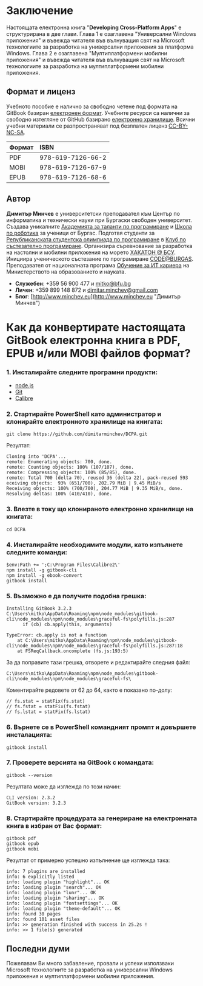 # Заключение

Настоящата електронна книга "**Developing Cross-Platform Apps**" е структурирана в две глави. Глава 1 е озаглавена "Универсални Windows приложения" и въвежда читателя във вълнуващия свят на Microsoft технологиите за разработка на универсални приложения за платформа Windows. Глава 2 е озаглавена "Mултиплатформени мобилни приложения" и въвежда читателя във вълнуващия свят на Microsoft технологиите за разработка на мултиплатформени мобилни приложения.

## Формат и лиценз

Учебното пособие е налично за свободно четене под формата на GitBook базиран [електронен формат](https://dimitar-minchev.gitbook.io/developing-cross-platform-apps/). Учебните ресурси са налични за свободно изтегляне от GitHub базирано [електронно хранилище](https://github.com/dimitarminchev/DCPA/). Всични учебни материали се разпространяват под безплатен лиценз [CC-BY-NC-SA](https://creativecommons.org/licenses/by-nc-sa/4.0/).

| Формат | ISBN |
| :--- | :--- |
| PDF | 978-619-7126-66-2 |
| MOBI | 978-619-7126-67-9 |
| EPUB | 978-619-7126-68-6 |

## Автор

**Димитър Минчев** е университетски преподавател към Център по информатика и технически науки при Бургаски свободен университет. Създава уникалните [Академията за таланти по програмиране](http://atp.bfu.bg/) и [Школа по роботика](http://robots.bfu.bg/) за ученици от Бургас. Подготвя студенти за [Републиканската студентска олимпиада по програмиране](http://www.bcpc.eu/) в [Клуб по състезателно програмиране](https://dev.bfu.bg/). Организира съревнование за разработка на настолни и мобилни приложения на морето [ХАКАТОН @ БСУ](https://dev.bfu.bg/hackathon/). Инициира ученическото състезание по програмиране [CODE@BURGAS](https://spoj.bfu.bg/). Преподавател от националната програма [Обучение за ИТ кариера](https://github.com/dimitarminchev/ITCareer) на Министерството на образованието и науката. 

- **Служебен**: +359 56 900 477 и [mitko@bfu.bg](mailto:mitko@bfu.bg)
- **Личен**: +359 899 148 872 и [dimitar.minchev@gmail.com](mailto:dimitar.minchev@gmail.com)
- **Блог**: [http://www.minchev.eu](http://www.minchev.eu "Димитър Минчев") 

# Как да конвертирате настоящата GitBook електронна книга в PDF, EPUB и/или MOBI файлов формат?

### 1. Инсталирайте следните програмни продукти:

- [node.js](https://nodejs.org/en/download/)
- [Git](https://git-scm.com/download/win)
- [Calibre](https://calibre-ebook.com/dist/win64)

### 2. Стартирайте PowerShell като администратор и клонирайте електронното хранилище на книгата:

```
git clone https://github.com/dimitarminchev/DCPA.git
```

Резултат:

```
Cloning into 'DCPA'...
remote: Enumerating objects: 700, done.
remote: Counting objects: 100% (107/107), done.
remote: Compressing objects: 100% (85/85), done.
remote: Total 700 (delta 70), reused 36 (delta 22), pack-reused 593 eceiving objects:  93% (651/700), 202.79 MiB | 9.45 MiB/s
Receiving objects: 100% (700/700), 204.77 MiB | 9.35 MiB/s, done.
Resolving deltas: 100% (410/410), done.
```

### 3. Влезте в току що клонираното електронно хранилище на книгата: 

```
cd DCPA
```

### 4. Инсталирайте необходимите модули, като изпълнете следните команди:

```
$env:Path += ';C:\Program Files\Calibre2\'
npm install -g gitbook-cli
npm install -g ebook-convert 
gitbook install
```

### 5. Възможно е да получите подобна грешка:

```
Installing GitBook 3.2.3
C:\Users\mitko\AppData\Roaming\npm\node_modules\gitbook-cli\node_modules\npm\node_modules\graceful-fs\polyfills.js:287
      if (cb) cb.apply(this, arguments)

TypeError: cb.apply is not a function
    at C:\Users\mitko\AppData\Roaming\npm\node_modules\gitbook-cli\node_modules\npm\node_modules\graceful-fs\polyfills.js:287:18
    at FSReqCallback.oncomplete (fs.js:193:5)
```

За да поправите тази грешка, отворете и редактирайте следния файл:

```
C:\Users\mitko\AppData\Roaming\npm\node_modules\gitbook-cli\node_modules\npm\node_modules\graceful-fs\
```

Коментирайте редовете от 62 до 64, както е показано по-долу:

```
// fs.stat = statFix(fs.stat)
// fs.fstat = statFix(fs.fstat)
// fs.lstat = statFix(fs.lstat)
```
 
### 6. Върнете се в PowerShell командният промпт и довършете инсталацията:

```
gitbook install
```

### 7. Проверете версията на GitBook с командата:

```
gitbook --version
```

Резултата може да изглежда по този начин:

```
CLI version: 2.3.2
GitBook version: 3.2.3
```

### 8. Стартирайте процедурата за генериране на електронната книга в избран от Вас формат:

```
gitbook pdf
gitbook epub
gitbook mobi
```

Резултат от примерно успешно изпълнение ще изглежда така:
```
info: 7 plugins are installed
info: 6 explicitly listed
info: loading plugin "highlight"... OK
info: loading plugin "search"... OK
info: loading plugin "lunr"... OK
info: loading plugin "sharing"... OK
info: loading plugin "fontsettings"... OK
info: loading plugin "theme-default"... OK
info: found 30 pages
info: found 101 asset files
info: >> generation finished with success in 25.2s !
info: >> 1 file(s) generated
```

## Последни думи

Пожелавам Ви много забавление, провали и успехи използваки Microsoft технологиите за разработка на универсални Windows приложения и мултиплатформени мобилни приложения.
